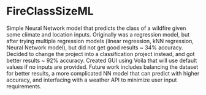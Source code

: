 # FireClassSizeML
Simple Neural Network model that predicts the class of a wildfire given some climate and location inputs. Originally was a regression model, but after trying multiple regression models (linear regression, kNN regression, Neural Network model), but did not get good results ~ 34% accuracy. Decided to change the project into a classification project instead, and got better results ~ 92% accuracy. Created GUI using Voila that will use default values if no inputs are provided. Future work includes balancing the dataset for better results, a more complicated NN model that can predict with higher accuracy, and interfacing with a weather API to minimize user input requirements.
